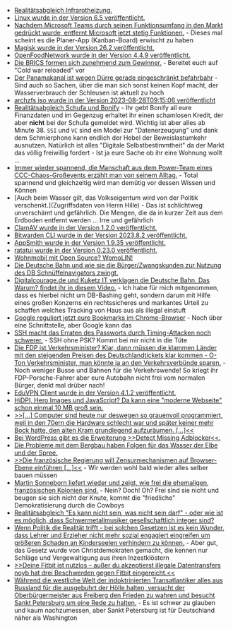 * [Realitätsabgleich Infrarotheizung.](https://www.youtube.com/watch?v=petEud6D4Ng)
* [Linux wurde in der Version 6.5 veröffentlicht.](https://lwn.net/Articles/942876/)
* [Nachdem Microsoft Teams durch seinen Funktionsumfang in den Markt gedrückt wurde, entfernt Microsoft jetzt stetig Funktionen.](https://www.borncity.com/blog/2023/08/28/teams-microsoft-entfernt-heimlich-funktionen-umbau-auf-version-2-0/) - Dieses mal scheint es die Planer-App (Kanban-Board) erwischt zu haben
* [Magisk wurde in der Version 26.2 veröffentlicht.](https://github.com/topjohnwu/Magisk/releases/tag/v26.2)
* [OpenFoodNetwork wurde in der Version 4.4.9 veröffentlicht.](https://github.com/openfoodfoundation/openfoodnetwork/releases/tag/v4.4.9)
* [Die BRICS formen sich zunehmend zum Gewinner.](http://blog.fefe.de/?ts=9a12a125) - Bereitet euch auf "Cold war reloaded" vor
* [Der Panamakanal ist wegen Dürre gerade eingeschränkt befahrbahr](http://blog.fefe.de/?ts=9a12a0a2) - Sind auch so Sachen, über die man sich sonst keinen Kopf macht, der Wasserverbrauch der Schleusen ist aktuell zu hoch
* [archzfs iso wurde in der Version 2023-08-28T09:15:06 veröffentlicht](https://archzfs.leibelt.de)
* [Realitätsabgleich Schufa und Bonify](https://media.ccc.de/v/camp2023-57571-jens_spahns_credit_score_is_very_good) - Ihr gebt Bonify all eure Finanzdaten und im Gegenzug erhaltet ihr einen schamlosen Kredit, der aber **nicht** bei der Schufa gemeldet wird. Wichtig ist aber alles ab Minute 38. `SSI` und `VC` sind ein Model zur "Datenerzeugung" und dank dem Schmierphone kann endlich der Hebel der Beweislastumkehr ausnutzen. Natürlich ist alles "Digitale Selbstbestimmtheit" da der Markt das völlig freiwillig fordert - Ist ja eure Sache ob ihr eine Wohnung wollt ...
* [Immer wieder spannend, die Manschaft aus dem Power-Team eines CCC-Chaos-Großevents erzählt man von seinem Alltag.](https://media.ccc.de/v/gpn21-45-solarversorgung-auf-open-air-chaos-events-und-macht-das-berhaupt-sinn-) - Total spannend und gleichzeitig wird man demütig vor dessen Wissen und Können
* [Auch beim Wasser gilt, das Volkseigentum wird von der Politik verschenkt.](Zugriffsdaten von Herrn Hille) - Das ist schlichtweg unverschämt und gefährlich. Die Mengen, die da in kurzer Zeit aus dem Erdboden entfernt werden ... Irre und gefährlich
* [ClamAV wurde in der Version 1.2.0 veröffentlicht.](https://github.com/Cisco-Talos/clamav/releases/tag/clamav-1.2.0)
* [Bitwarden CLI wurde in der Version 2023.8.2 veröffentlicht.](https://github.com/bitwarden/clients/releases/tag/cli-v2023.8.2)
* [AppSmith wurde in der Version 1.9.35 veröffentlicht.](https://github.com/appsmithorg/appsmith/releases/tag/v1.9.35)
* [ratatui wurde in der Version 0.23.0 veröffentlicht.](https://github.com/ratatui-org/ratatui/releases/tag/v0.23.0)
* [Wohnmobil mit Open Source? WomoLIN!](https://womolin.de/)
* [Die Deutsche Bahn und wie sie die Bürger/Zwangskunden zur Nutzung des DB Schnüffelnavigators zwingt.](https://media.ccc.de/v/camp2023-57089-db_schnueffelnavigator)
* [Digitalcourage.de und Kuketz IT verklagen die Deutsche Bahn. Das Warum? findet ihr in diesem Video.](https://media.ccc.de/v/camp2023-57089-db_schnueffelnavigator) - Ich habe für mich mitgenommen, dass es hierbei nicht um DB-Bashing geht, sondern darum mit Hilfe eines großen Konzerns ein rechtssicheres und markantes Urteil zu schaffen welches Tracking von Haus aus als illegal einstuft
* [Google reguliert jetzt eure Bookmarks im Chrome-Browser](http://blog.fefe.de/?ts=9a11c776) - Noch über eine Schnittstelle, aber Google kann das
* [SSH macht das Erraten des Passworts durch Timing-Attacken noch schwerer.](http://blog.fefe.de/?ts=9a10d5c8) - SSH ohne PSK? Kommt bei mir nicht in die Tüte
* [Die FDP ist Verkehrsminister? Klar, dann müssen die klammen Länder mit den steigenden Preisen des Deutschlandtickets klar kommen - O-Ton Verkehrsminister, man könnte ja an den Verkehrsverbünde sparen.](http://blog.fefe.de/?ts=9a1313b2) - Noch weniger Busse und Bahnen für die Verkehrswende! So kriegt ihr FDP-Porsche-Fahrer aber eure Autobahn nicht frei vom normalen Bürger, denkt mal drüber nach!
* [EduVPN Client wurde in der Version 4.1.2 veröffentlicht.](https://github.com/eduvpn/python-eduvpn-client/releases/tag/4.1.2)
* [HiDPI, Hero Images und JavaScript? Da kann eine "moderne Webseite" schon einmal 10 MB groß sein.](https://utcc.utoronto.ca/~cks/space/blog/web/ExperiencingWebBloat)
* [>>[...] Computer sind heute nur deswegen so grauenvoll programmiert, weil in den 70ern die Hardware schlecht war und später keiner mehr Bock hatte, den alten Kram grundlegend aufzuräumen. [...]<<](https://tuxproject.de/blog/2023/08/liegengebliebenes-vom-29-august-2023/)
* [Bei WordPress gibt es die Erweiterung >>Detect Missing Adblocker<<.](https://wordpress.org/plugins/detect-missing-adblocker/)
* [Die Probleme mit dem Bergbau haben Folgen für das Wasser der Elbe und der Spree.](https://sachsen.nabu.de/news/2023/33831.html)
* [>>Die französische Regierung will Zensurmechanismen auf Browser-Ebene einführen [...]<<](https://netzpolitik.org/2023/gefaehrlicher-praezedenzfall-neues-gesetz-in-frankreich-will-browser-zur-zensur-verpflichten/) - Wir werden wohl bald wieder alles selber bauen müssen
* [Martin Sonneborn liefert wieder und zeigt, wie frei die ehemaligen, französischen Kolonien sind.](https://www.youtube.com/watch?v=r-neaNBecRE) - Nein? Doch! Oh? Frei sind sie nicht und beugen sie sich nicht der Knute, kommt die "friedliche" Demokratisierung durch die Cowboys
* [Realitätsabgleich "Es kann nicht sein, was nicht sein darf" - oder wie ist es möglich, dass Schwermetallmusiker gesellschaftlich integer sind?](http://blog.fefe.de/?ts=9a116e39)
* [Wenn Politik die Realität trifft - bei solchen Gesetzen ist es kein Wunder, dass Lehrer und Erzieher nicht mehr sozial engagiert eingreifen um größeren Schaden an Kinderseelen verhindern zu können.](http://blog.fefe.de/?ts=9a116c1d) - Aber gut, das Gesetz wurde von Christdemokraten gemacht, die kennen nur Schläge und Vergewaltigung aus ihren Inzestklöstern
* [>>Deine Fitbit ist nutzlos – außer du akzeptierst illegale Datentransfers noyb hat drei Beschwerden gegen Fitbit eingereicht.<<](https://noyb.eu/de/your-fitbit-useless-unless-you-consent-unlawful-data-sharing)
* [Während die westliche Welt der indoktrinierten Transatlantiker alles aus Russland für die ausgebuhrt der Hölle halten, versucht der Oberbürgermeister aus Freiberg den Frieden zu wahren und besucht Sankt Petersburg um eine Rede zu halten.](https://www.mdr.de/nachrichten/sachsen/chemnitz/freiberg/buergermeister-krueger-opernball-russland-petersburg-100.html) - Es ist schwer zu glauben und kaum nachzumessen, aber Sankt Petersburg ist für Deutschland näher als Washington
